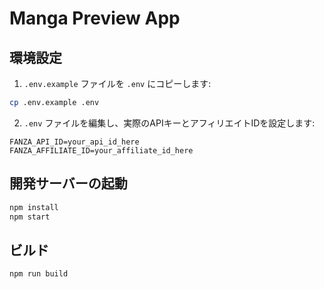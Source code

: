 # Manga Preview App

## 環境設定

1. `.env.example` ファイルを `.env` にコピーします:
```bash
cp .env.example .env
```

2. `.env` ファイルを編集し、実際のAPIキーとアフィリエイトIDを設定します:
```
FANZA_API_ID=your_api_id_here
FANZA_AFFILIATE_ID=your_affiliate_id_here
```

## 開発サーバーの起動

```bash
npm install
npm start
```

## ビルド

```bash
npm run build
```